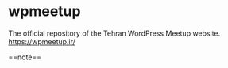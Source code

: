 # wpmeetup
The official repository of the Tehran WordPress Meetup website. https://wpmeetup.ir/

==note==
